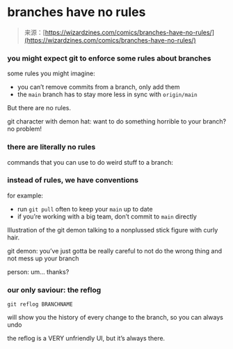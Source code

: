 <!--yml
category: 未分类
date: 2024-05-27 14:26:12
-->

# branches have no rules

> 来源：[https://wizardzines.com/comics/branches-have-no-rules/](https://wizardzines.com/comics/branches-have-no-rules/)

### you might expect git to enforce some rules about branches

some rules you might imagine:

*   you can’t remove commits from a branch, only add them
*   the `main` branch has to stay more less in sync with `origin/main`

But there are no rules.

git character with demon hat: want to do something horrible to your branch? no problem!

### there are literally no rules

commands that you can use to do weird stuff to a branch:

### instead of rules, we have conventions

for example:

*   run `git pull` often to keep your `main` up to date
*   if you’re working with a big team, don’t commit to `main` directly

Illustration of the git demon talking to a nonplussed stick figure with curly hair.

git demon: you’ve just gotta be really careful to not do the wrong thing and not mess up your branch

person: um… thanks?

### our only saviour: the reflog

`git reflog BRANCHNAME`

will show you the history of every change to the branch, so you can always undo

the reflog is a VERY unfriendly UI, but it’s always there.